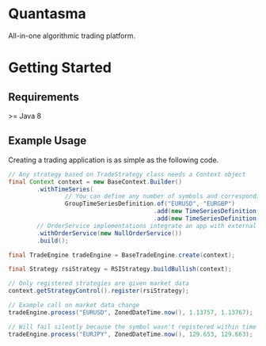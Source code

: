 # Quantasma

All-in-one algorithmic trading platform.

# Getting Started

## Requirements

&gt;= Java 8

## Example Usage

Creating a trading application is as simple as the following code.

``` java
// Any strategy based on TradeStrategy class needs a Context object
final Context context = new BaseContext.Builder()
        .withTimeSeries(
                // You can define any number of symbols and corresponding time windows
                GroupTimeSeriesDefinition.of("EURUSD", "EURGBP")
                                         .add(new TimeSeriesDefinition(CandlePeriod.M1, 100))
                                         .add(new TimeSeriesDefinition(CandlePeriod.M5, 100)))
        // OrderService implementations integrate an app with external APIs
        .withOrderService(new NullOrderService())
        .build();

final TradeEngine tradeEngine = BaseTradeEngine.create(context);

final Strategy rsiStrategy = RSIStrategy.buildBullish(context);

// Only registered strategies are given market data
context.getStrategyControl().register(rsiStrategy);

// Example call on market data change
tradeEngine.process("EURUSD", ZonedDateTime.now(), 1.13757, 1.13767);

// Will fail silently because the symbol wasn't registered within time series definitions
tradeEngine.process("EURJPY", ZonedDateTime.now(), 129.653, 129.663);
```
